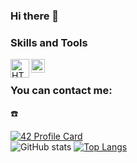 ### Hi there 👋

<!--
**aposipov/aposipov** is a ✨ _special_ ✨ repository because its `README.md` (this file) appears on your GitHub profile.

Here are some ideas to get you started:

- 🔭 I’m currently working on ...
- 🌱 I’m currently learning ...
- 👯 I’m looking to collaborate on ...
- 🤔 I’m looking for help with ...
- 💬 Ask me about ...
- 📫 How to reach me: ...
- 😄 Pronouns: ...
- ⚡ Fun fact: ...
-->
### Skills and Tools  
<img align="left" alt="HTML5" width="30px" src="https://smile-emoji.ru/wp-content/uploads/site-images/discord/3f08359004f21963e7fc5f7c51139433.png" />
<img align="left" alt="CSS" width="22px" src="https://caglarbostanci.com.tr/wp-content/uploads/2017/04/CSS-caglarbostanci-com-tr.png" />
<br/>  

### You can contact me:  
☎️  


[![42 Profile Card](https://1337-readme.vercel.app/api/profile?cursus=42cursus&dark=true&login=lchristi)](https://github.com/mohouyizme/1337-readme)  
![GitHub stats](https://github-readme-stats.vercel.app/api?username=aposipov&show_icons=true&theme=tokyonight)
[![Top Langs](https://github-readme-stats.vercel.app/api/top-langs/?username=aposipov&layout=compact&theme=tokyonight)](https://github.com/aposipov/github-readme-stats) 



